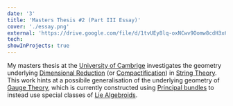 ```yaml
---
date: '3'
title: 'Masters Thesis #2 (Part III Essay)'
cover: './essay.png'
external: 'https://drive.google.com/file/d/1tvUEy8lq-oxNCwv9Oomw8cdH3x6jjpV4/view?usp=sharing'
tech:
showInProjects: true
---
```


My masters thesis at the [University of Cambrige](https://www.cam.ac.uk/) investigates the geometry underlying [Dimensional Reduction](https://en.wikipedia.org/wiki/Kaluza%E2%80%93Klein_theory) (or [Compactification](<https://en.wikipedia.org/wiki/Compactification_(physics)#:~:text=In%20string%20theory%2C%20compactification%20is,the%20universe%20is%20made%20with.>)) in [String Theory](https://en.wikipedia.org/wiki/String_theory#:~:text=In%20physics%2C%20string%20theory%20is,and%20interact%20with%20each%20other.). This work hints at a possibile generalisation of the underlying geometry of [Gauge Theory](<https://en.wikipedia.org/wiki/Gauge_theory_(mathematics)>), which is currently constructed using [Principal bundles](https://en.wikipedia.org/wiki/Principal_bundle) to instead use special classes of [Lie Algebroids](https://en.wikipedia.org/wiki/Lie_algebroid).
